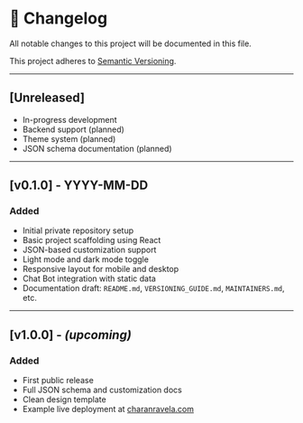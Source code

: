# 📜 Changelog

All notable changes to this project will be documented in this file.

This project adheres to [Semantic Versioning](https://semver.org/spec/v2.0.0.html).

---

## [Unreleased]

- In-progress development
- Backend support (planned)
- Theme system (planned)
- JSON schema documentation (planned)

---

## [v0.1.0] - YYYY-MM-DD

### Added

- Initial private repository setup
- Basic project scaffolding using React
- JSON-based customization support
- Light mode and dark mode toggle
- Responsive layout for mobile and desktop
- Chat Bot integration with static data
- Documentation draft: `README.md`, `VERSIONING_GUIDE.md`, `MAINTAINERS.md`, etc.

---

## [v1.0.0] - _(upcoming)_

### Added

- First public release
- Full JSON schema and customization docs
- Clean design template
- Example live deployment at [charanravela.com](https://charanravela.com)

